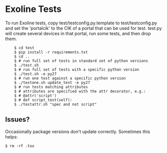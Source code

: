 Exoline Tests
=============

To run Exoline tests, copy test/testconfig.py.template to test/testconfig.py and set the 'portalcik' to the CIK of a portal that can be used for test. test.py will create several devices in that portal, run some tests, and then drop them.

```
    $ cd test
    $ pip install -r requirements.txt
    $ cd ..
    $ # run full set of tests in standard set of python versions
    $ ./test.sh
    $ # run full set of tests with a specific python version
    $ ./test.sh -e py27
    $ # run one test against a specific python version
    $ ./testone.sh update_test -e py27
    $ # run tests matching attributes 
    $ # attributes are specified with the attr decorator, e.g.:
    $ # @attr('script')
    $ # def script_test(self):
    $ ./testattr.sh "spec and not script"
```

## Issues?

Occasionally package versions don't update correctly. Sometimes this helps:

```
$ rm -rf .tox
```
